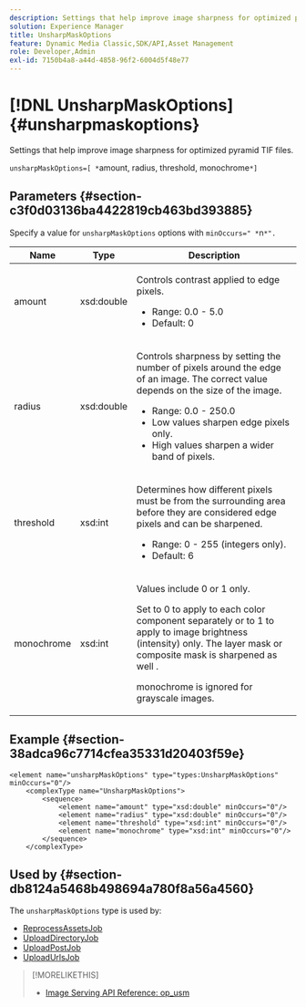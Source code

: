 ```yaml
---
description: Settings that help improve image sharpness for optimized pyramid TIF files.
solution: Experience Manager
title: UnsharpMaskOptions
feature: Dynamic Media Classic,SDK/API,Asset Management
role: Developer,Admin
exl-id: 7150b4a8-a44d-4858-96f2-6004d5f48e77
---
```

# [!DNL UnsharpMaskOptions]{#unsharpmaskoptions}

Settings that help improve image sharpness for optimized pyramid TIF files.

 `unsharpMaskOptions=[ *`amount, radius, threshold, monochrome`*]` 

## Parameters {#section-c3f0d03136ba4422819cb463bd393885}

Specify a value for `unsharpMaskOptions` options with `minOccurs=" *`n`*".`

<table id="table_D1392963C5694969A9D546F82DB6F45C">
 <thead>
  <tr>
   <th colname="col1" class="entry"> Name </th>
   <th colname="col2" class="entry"> Type </th>
   <th colname="col3" class="entry"> Description </th>
  </tr>
 </thead>
 <tbody>
  <tr>
   <td colname="col1"><span class="codeph"><span class="varname"> amount</span></span></td>
   <td colname="col2"><span class="codeph"> xsd:double</span></td>
   <td colname="col3"><p>Controls contrast applied to edge pixels. 
     <ul id="ul_7AA17E354EE64BC4A5BEAE853FF17191">
      <li id="li_42FB21C7ED884E1DB03274130B8DCB10">Range: 0.0 - 5.0 </li>
      <li id="li_E980CAA1A9C54D60A121F21C964820FF">Default: 0 </li>
     </ul></p></td>
  </tr>
  <tr>
   <td colname="col1"><span class="codeph"><span class="varname"> radius</span></span></td>
   <td colname="col2"><span class="codeph"> xsd:double</span></td>
   <td colname="col3"><p>Controls sharpness by setting the number of pixels around the edge of an image. The correct value depends on the size of the image. 
     <ul id="ul_D4391CD407DE4B48AF4523EBD85D0D40">
      <li id="li_8AEF11A489484EFD91416F8A03C4DB25">Range: 0.0 - 250.0 </li>
      <li id="li_9F1D1B52AFBA46B8BDCDF99A21140002">Low values sharpen edge pixels only. </li>
      <li id="li_7D9FD8AA4899404283D7AB596364A4AF">High values sharpen a wider band of pixels. </li>
     </ul></p></td>
  </tr>
  <tr>
   <td colname="col1"><span class="codeph"><span class="varname"> threshold</span></span></td>
   <td colname="col2"><span class="codeph"> xsd:int</span></td>
   <td colname="col3"><p>Determines how different pixels must be from the surrounding area before they are considered edge pixels and can be sharpened. 
     <ul id="ul_117E556E3ECF42CC878DD80D338D19CA">
      <li id="li_CFEE76DB78BF437E8463C9089486F8A6">Range: 0 - 255 (integers only). </li>
      <li id="li_77113DC2698A4D48B11288718766E6A2">Default: 6 </li>
     </ul></p></td>
  </tr>
  <tr>
   <td colname="col1"><span class="codeph"><span class="varname"> monochrome</span></span></td>
   <td colname="col2"><span class="codeph"> xsd:int</span></td>
   <td colname="col3"><p>Values include <span class="codeph"> 0</span> or <span class="codeph"> 1</span> only. </p><p>Set to <span class="codeph"> 0</span> to apply to each color component separately or to <span class="codeph"> 1</span> to apply to image brightness (intensity) only. The layer mask or composite mask is sharpened as well . </p><p><span class="codeph"><span class="varname"> monochrome</span></span> is ignored for grayscale images. </p></td>
  </tr>
 </tbody>
</table>

## Example {#section-38adca96c7714cfea35331d20403f59e}

```
<element name="unsharpMaskOptions" type="types:UnsharpMaskOptions" minOccurs="0"/>
    <complexType name="UnsharpMaskOptions">
        <sequence>
            <element name="amount" type="xsd:double" minOccurs="0"/>
            <element name="radius" type="xsd:double" minOccurs="0"/>
            <element name="threshold" type="xsd:int" minOccurs="0"/>
            <element name="monochrome" type="xsd:int" minOccurs="0"/>        
        </sequence>
    </complexType>
```

## Used by {#section-db8124a5468b498694a780f8a56a4560}

The `unsharpMaskOptions` type is used by:

* [ReprocessAssetsJob](../../types/c-data-types/r-reprocess-assets-job.md#reference-a303f7832ae44fdab1dca7cc8bef3fa3)
* [UploadDirectoryJob](../../types/c-data-types/r-upload-directory-job.md#reference-e707ebf53b074c49ad983d1886e0bbb6)
* [UploadPostJob](../../types/c-data-types/r-upload-post-job.md#reference-bca2339b593f4637a687c33937215ef4)
* [UploadUrlsJob](../../types/c-data-types/r-upload-urls-job.md#reference-8e9bc895268c4321b233dbeadc990398)

>[!MORELIKETHIS]
>
>* [Image Serving API Reference: op_usm](https://experienceleague.adobe.com/docs/dynamic-media-developer-resources/image-serving-api/image-serving-api/http-protocol-reference/command-reference/r-op-usm.html)
